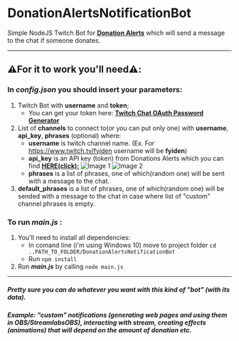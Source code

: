 # DonationAlertsNotificationBot
Simple NodeJS Twitch Bot for **[Donation Alerts](https://www.donationalerts.com/)** which will send a message to the chat if someone donates.

***
## ⚠️For it to work you'll need⚠️:
### In  *config.json*  you should insert your parameters:
  1. Twitch Bot with **username** and **token**; 
      - You can get your token here: **[Twitch Chat OAuth Password Generator](https://twitchapps.com/tmi/)**
  2. List of **channels** to connect to(or you can put only one) with **username**, **api_key**, **phrases** (optional) where: 
      - **username** is twitch channel name. (Ex. For https://www.twitch.tv/fyiden username will be **fyiden**)
      - **api_key** is an API key (token) from Donations Alerts which you can find **[HERE(click):](https://www.donationalerts.com/dashboard/alert-widget)**
      ![Image 1](https://i.imgur.com/9kigRjr.jpg "Image 1")
      ![Image 2](https://i.imgur.com/xqrKpnF.jpg "Image 1")
      - **phrases** is a list of phrases, one of which(random one) will be sent with a message to the chat.
  3. **default_phrases** is a list of phrases, one of which(random one) will be sended with a message to the chat in case where list of "custom" channel phrases is empty.

### To run  *main.js* :
  1.  You'll need to install all dependencies:
      - In comand line (i'm using Windows 10) move to project folder `cd ..PATH_TO_FOLDER/DonationAlertsNotificationBot`
      - Run `npm install`
  2. Run ***main.js*** by calling `node main.js`
  
***
##### Pretty sure you can do whatever you want with this kind of "bot" (with its data). 
##### Example: "custom" notifications (generating web pages and using them in OBS/StreamlabsOBS), interacting with stream, creating effects (animations) that will depend on the amount of donation etc. 
